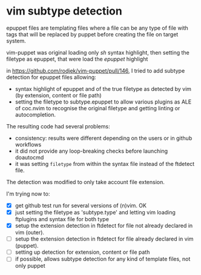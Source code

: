 # vim subtype detection

epuppet files are templating files where a file can be any type of file with tags that will be replaced by puppet before creating the file on target system.

vim-puppet was original loading only *sh* syntax highlight, then setting the filetype as epuppet, that were load the *epuppet* highlight

in <https://github.com/rodjek/vim-puppet/pull/146>, I tried to add subtype detection for epuppet files allowing:

- syntax highlight of epuppet and of the true filetype as detected by vim (by extension, content or file path)
- setting the filetype to subtype.epuppet to allow various plugins as ALE of coc.nvim to recognise the original filetype and getting linting or autocompletion.

The resulting code had several problems:

- consistency: results were different depending on the users or in github workflows
- it did not provide any loop-breaking checks before launching doautocmd
- it was setting `filetype` from within the syntax file instead of the ftdetect file.

The detection was modified to only take account file extension.

I'm trying now to:

- [x] get github test run for several versions of (n)vim. OK
- [x] just setting the filetype as 'subtype.type' and letting vim loading ftplugins and syntax file for both type
- [x] setup the extension detection in ftdetect for file not already declared in vim (outer).
- [ ] setup the extension detection in ftdetect for file already declared in vim (puppet).
- [ ] setting up detection for extension, content or file path
- [ ] if possible, allows subtype detection for any kind of template files, not only puppet
